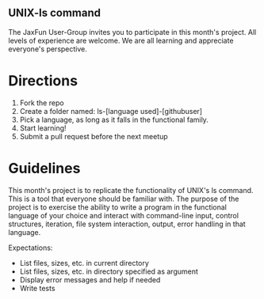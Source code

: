 ## UNIX-ls command

The JaxFun User-Group invites you to participate in this month's project. All levels of experience are welcome. We are all learning and appreciate everyone's perspective.

# Directions

1. Fork the repo
2. Create a folder named: ls-[language used]-[githubuser]
2. Pick a language, as long as it falls in the functional family.
3. Start learning!
4. Submit a pull request before the next meetup

# Guidelines
This month's project is to replicate the functionality of UNIX's ls command. This is a tool that everyone should be familiar with. The purpose of the project is to exercise the ability to write a program in the functional language of your choice and interact with command-line input, control structures, iteration, file system interaction, output, error handling in that language. 

Expectations:
* List files, sizes, etc. in current directory
* List files, sizes, etc. in directory specified as argument
* Display error messages and help if needed
* Write tests 
